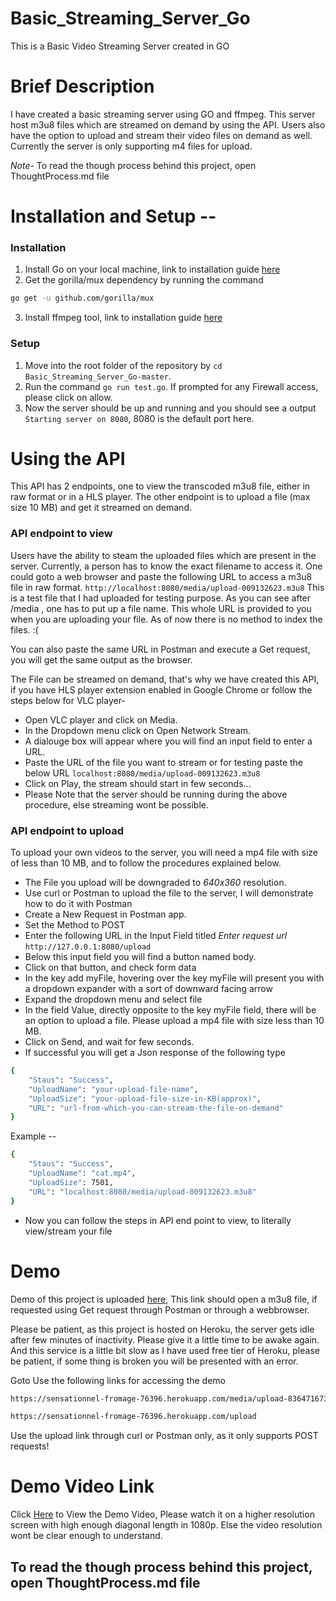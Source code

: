# Basic_Streaming_Server_Go

This is a Basic Video Streaming Server created in GO

# Brief Description

I have created a basic streaming server using GO and ffmpeg. This server host m3u8 files which are streamed on demand by using the API. Users also have the option to upload and stream their video files on demand as well. Currently the server is only supporting m4 files for upload. 

*Note-* To read the though process behind this project, open ThoughtProcess.md file

# Installation and Setup --

### Installation

1. Install Go on your local machine, link to installation guide [here](https://golang.org/doc/install)
2. Get the gorilla/mux dependency by running the command 
```sh
go get -u github.com/gorilla/mux
```
3. Install ffmpeg tool, link to installation guide [here](https://ffmpeg.org/download.html)

### Setup

1. Move into the root folder of the repository by `cd Basic_Streaming_Server_Go-master`.
2. Run the command `go run test.go`. If prompted for any Firewall access, please click on allow.
3. Now the server should be up and running and you should see a output `Starting server on 8080`, 8080 is the default port here.

# Using the API

This API has 2 endpoints, one to view the transcoded m3u8 file, either in raw format or in a HLS player. The other endpoint is to upload a file (max size 10 MB) and get it streamed on demand.

### API endpoint to view

Users have the ability to steam the uploaded files which are present in the server.
Currently, a person has to know the exact filename to access it.
One could goto a web browser and paste the following URL to access a m3u8 file in raw format.
`http://localhost:8080/media/upload-009132623.m3u8`
This is a test file that I had uploaded for testing purpose. As you can see after /media , one has to put up a file name. This whole URL is provided to you when you are uploading your file. As of now there is no method to index the files. :(

You can also paste the same URL in Postman and execute a Get request, you will get the same output as the browser.

The File can be streamed on demand, that's why we have created this API, if you have HLS player extension enabled in Google Chrome or follow the steps below for VLC player-

* Open VLC player and click on Media.
* In the Dropdown menu click on Open Network Stream.
* A dialouge box will appear where you will find an input field to enter a URL.
* Paste the URL of the file you want to stream or for testing paste the below URL 
    `localhost:8080/media/upload-009132623.m3u8`
* Click on Play, the stream should start in few seconds...
* Please Note that the server should be running during the above procedure, else streaming wont be possible.

### API endpoint to upload

To upload your own videos to the server, you will need a mp4 file with size of less than 10 MB, and to follow the procedures explained below.

* The File you upload will be downgraded to *640x360* resolution.
* Use curl or Postman to upload the file to the server, I will demonstrate how to do it with Postman
* Create a New Request in Postman app.
* Set the Method to POST
* Enter the following URL in the Input Field titled *Enter request url* 
    `http://127.0.0.1:8080/upload`
* Below this input field you will find a button named body.
* Click on that button, and check form data
* In the key add myFile, hovering over the key myFile will present you with a dropdown expander with a sort of downward facing arrow
* Expand the dropdown menu and select file
* In the field Value, directly opposite to the key myFile field, there will be an option to upload a file. Please upload a mp4 file with size less than 10 MB.
* Click on Send, and wait for few seconds.
* If successful you will get a Json response of the following type
```sh
{
    "Staus": "Success",
    "UploadName": "your-upload-file-name",
    "UploadSize": "your-upload-file-size-in-KB(approx)",
    "URL": "url-from-which-you-can-stream-the-file-on-demand"
}
```

Example -- 

```sh
{
    "Staus": "Success",
    "UploadName": "cat.mp4",
    "UploadSize": 7501,
    "URL": "localhost:8080/media/upload-009132623.m3u8"
}
```
* Now you can follow the steps in API end point to view, to literally view/stream your file

# Demo

Demo of this project is uploaded [here](https://sensationnel-fromage-76396.herokuapp.com/media/upload-836471673.m3u8), This link should open a m3u8 file, if requested using Get request through Postman or through a webbrowser.

Please be patient, as this project is hosted on Heroku, the server gets idle after few minutes of inactivity. Please give it a little time to be awake again. And this service is a little bit slow as I have used free tier of Heroku, please be patient, if some thing is broken you will be presented with an error.

Goto Use the following links for accessing the demo
```sh
https://sensationnel-fromage-76396.herokuapp.com/media/upload-836471673.m3u8

https://sensationnel-fromage-76396.herokuapp.com/upload

```
Use the upload link through curl or Postman only, as it only supports POST requests!

# Demo Video Link

Click [Here](https://youtu.be/ZVo7cW7PO6s) to View the Demo Video, Please watch it on a higher resolution screen with high enough diagonal length in 1080p. Else the video resolution wont be clear enough to understand.

## To read the though process behind this project, open ThoughtProcess.md file